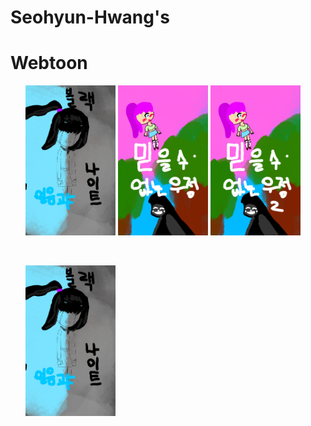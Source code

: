 # Seohyun-Hwang's
# Webtoon

<html>
<body>
<ul>
  <a href="4.html"><img src="블랙나이트_표지.png" width="30%"></a>
  <a href="5.html"><img src="우정_표지1.png" width="30%"></a>
  <a href="6.html"><img src="우정_표지2.png" width="30%"></a>
</ul>
<br>
<ul>
  <a href="7.html"><img src="블랙나이트_표지.png" width="30%"></a>
</ul>

</body>
</html>
